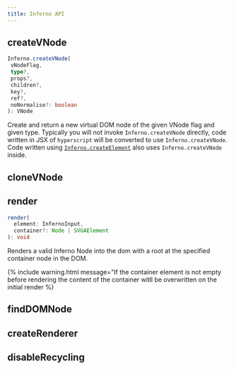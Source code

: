 ```yaml
---
title: Inferno API
---
```


## createVNode
 ```typescript
Inferno.createVNode(
  vNodeFlag, 
  type?, 
  props?, 
  children?, 
  key?, 
  ref?, 
  noNormalise?: boolean
): VNode
```

Create and return a new virtual DOM node of the given VNode flag and given type. Typically you will not invoke `Inferno.createVNode` directly, code written in JSX of `hyperscript` will be converted to use `Inferno.createVNode`. Code written using [`Inferno.createElement`](/{{site.url}}/api/create-element) also uses `Inferno.createVNode` inside. 

## cloneVNode

## render
```typescript
render(
  element: InfernoInput, 
  container?: Node | SVGAElement
): void
```

Renders a valid Inferno Node into the dom with a root at the specified container node in the DOM. 

{% include warning.html message="If the container element is not empty before rendering the content of the container witll be overwritten on the initial render %}

## findDOMNode

## createRenderer

## disableRecycling

